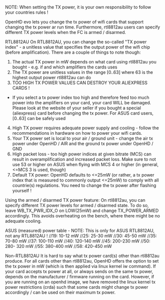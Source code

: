 NOTE: When setting the TX power, it is your own responsibility to follow your countries rules !

OpenHD evo lets you change the tx power of wifi cards that support changing the tx power ar run time.
Furthermore, rtl8812au users can specify different TX power levels when the FC is armed / disarmed.

RTL8812AU
On RTL8812AU, you can change the so-called "TX power index" - a unitless value that specifies the output
power of the wifi chip (before amplification). There are a couple of things to note though:
1) The actual TX power in mW depends on what card using rtl8812au you bought - e.g. if and which amplifiers the cards uses
2) The TX power are unitless values in the range [0..63] where 63 is the highest output power rtl8812au can do
3) TOO HIGH TX POWER VALUES CAN DESTROY YOUR ALIEXPRESS CARDS !
  - If you select a tx power index too high and therefore feed too much power into the amplifiers on your card, your card WILL be damaged.
    Please look at the website of your seller if you bought a special (aliexpress) card before changing the tx power. 
    For ASUS card users, [0..63] can be safely used
4) High TX power requires adequate power supply and cooling - follow the recommendations in hardware on how to power your wifi cards.  
5) Your TX power set is local to your air / ground unit - change the air tx power under OpenHD / AIR and the ground tx power under OpenHD / GND
6) High packet loss - too high power indices at given bitrate (MCS) can result in overamplification and increased packet loss. Make sure to
   not use 53 or higher on ASUS when flying with MCS 4 or higher (in general, <=MCS 3 is used, though)
7) Default TX power: OpenHD defaults to <=25mW (or rather, a tx power index that is measured to commonly output <=25mW) to comply with all countrie(s) regulations. 
  You need to change the tx power after flashing yourself !

Using the armed / disarmed TX power feature:
On rtl8812au, you can specify different TX power levels for armed / disarmed state. To do so, leave WB_TX_PWR_IDX_O on LOW(25mW) and change TX_POWER_ARMED accordingly.
This avoids overheating on the bench, where there might be no adequate cooling.

ASUS (measured) power table - 
NOTE: This is only for ASUS RTL8812AU, not any RTL8812AU !
//19: 10-12 mW
//25: 25-30 mW
//30: 45-50 mW
//35: 70-80 mW
//37: 100-110 mW
//40: 120-140 mW
//45: 200-230 mW
//50: 280- 320 mW
//55: 380-400 mW
//58: 420-450 mW

Non-RTL8812AU
It is hard to say what tx power card(s) other than rtl8812au produce. For all cards other than rtl8812au, OpenHD offers the option to set the
tx power in mW (which is then applied via linux kernel iw command). If your card accepts tx power at all, or always sends on the same tx power,
depends on the manufacturer / firmware running on the card. However, if you are running on an openhd image, we have removed the linux kernel tx
power restrictions (crda) such that some cards might change tx power accordingly / can be used on their maximum tx power.
